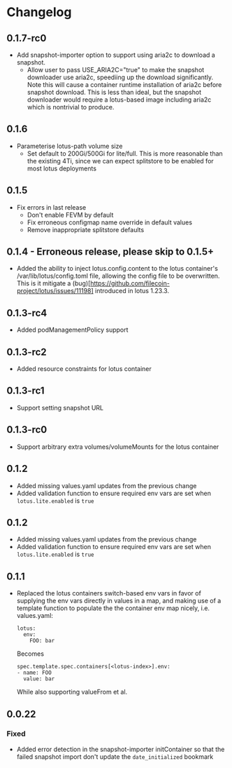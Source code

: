 # Changelog

## 0.1.7-rc0
* Add snapshot-importer option to support using aria2c to download a snapshot.
  - Allow user to pass USE_ARIA2C="true" to make the snapshot downloader use
    aria2c, speediing up the download significantly. Note this will cause a
    container runtime installation of aria2c before snapshot download. This
    is less than ideal, but the snapshot downloader would require a lotus-based
    image including aria2c which is nontrivial to produce.

## 0.1.6
* Parameterise lotus-path volume size
  - Set default to 200Gi/500Gi for lite/full. This is more reasonable than
    the existing 4Ti, since we can expect splitstore to be enabled for most
    lotus deployments

## 0.1.5
* Fix errors in last release
  - Don't enable FEVM by default
  - Fix erroneous configmap name override in default values
  - Remove inappropriate splitstore defaults

## 0.1.4 - Erroneous release, please skip to 0.1.5+
* Added the ability to inject lotus.config.content to the lotus container's
  /var/lib/lotus/config.toml file, allowing the config file to be overwritten.
  This is it mitigate a
  (bug)[https://github.com/filecoin-project/lotus/issues/11198] introduced in
  lotus 1.23.3.

## 0.1.3-rc4
* Added podManagementPolicy support

## 0.1.3-rc2
* Added resource constraints for lotus container

## 0.1.3-rc1
* Support setting snapshot URL

## 0.1.3-rc0
* Support arbitrary extra volumes/volumeMounts for the lotus container

## 0.1.2
* Added missing values.yaml updates from the previous change
* Added validation function to ensure required env vars are set when
  `lotus.lite.enabled` is `true`

## 0.1.2
* Added missing values.yaml updates from the previous change
* Added validation function to ensure required env vars are set when
  `lotus.lite.enabled` is `true`

## 0.1.1
* Replaced the lotus containers switch-based env vars in favor of supplying
  the env vars directly in values in a map, and making use of a template
  function to populate the the container env map nicely, i.e.
  values.yaml:
  ```
  lotus:
    env:
      FOO: bar
  ```
  Becomes
  ```
  spec.template.spec.containers[<lotus-index>].env:
  - name: FOO
    value: bar
  ```

  While also supporting valueFrom et al.

## 0.0.22

### Fixed

* Added error detection in the snapshot-importer initContainer so that
  the failed snapshot import don't update the `date_initialized` bookmark
